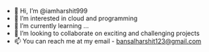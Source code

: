 - 👋 Hi, I’m @iamharshit999
- 👀 I’m interested in cloud and programming
- 🌱 I’m currently learning ...
- 💞️ I’m looking to collaborate on exciting and challenging projects
- 📫 You can reach me at my email - bansalharshit123@gmail.com

<!---
iamharshit999/iamharshit999 is a ✨ special ✨ repository because its `README.md` (this file) appears on your GitHub profile.
You can click the Preview link to take a look at your changes.
--->
